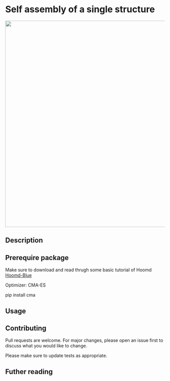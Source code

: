 # Self assembly of a single structure 

<p align="center">
  <img width="650"  src="self_assembly.gif">
</p>

## Description



## Prerequire package

Make sure to download and read thrugh some basic tutorial of Hoomd
[Hoomd-Blue](http://glotzerlab.engin.umich.edu/hoomd-blue/)

Optimizer: CMA-ES

pip install cma


## Usage



## Contributing
Pull requests are welcome. For major changes, please open an issue first to discuss what you would like to change.

Please make sure to update tests as appropriate.

## Futher reading


